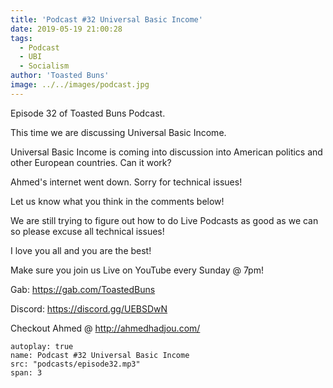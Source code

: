 ```yaml
---
title: 'Podcast #32 Universal Basic Income'
date: 2019-05-19 21:00:28
tags:
  - Podcast
  - UBI
  - Socialism
author: 'Toasted Buns'
image: ../../images/podcast.jpg
---
```

Episode 32 of Toasted Buns Podcast.

This time we are discussing Universal Basic Income.

Universal Basic Income is coming into discussion into American politics and other European countries. Can it work?

Ahmed's internet went down. Sorry for technical issues!

Let us know what you think in the comments below!

We are still trying to figure out how to do Live Podcasts as good as we can so please excuse all technical issues!

I love you all and you are the best!

Make sure you join us Live on YouTube every Sunday @ 7pm!

Gab: https://gab.com/ToastedBuns

Discord: https://discord.gg/UEBSDwN

<script async src="//pagead2.googlesyndication.com/pagead/js/adsbygoogle.js"></script><ins class="adsbygoogle" style="display:block; text-align:center;"  data-ad-layout="in-article"  data-ad-format="fluid"  data-ad-client="ca-pub-2164900147810573"  data-ad-slot="8817307412"></ins><script>(adsbygoogle = window.adsbygoogle || []).push({});</script>

Checkout Ahmed @ http://ahmedhadjou.com/

```audio
autoplay: true
name: Podcast #32 Universal Basic Income
src: "podcasts/episode32.mp3"
span: 3
```
